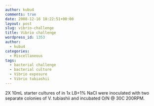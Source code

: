 ```yaml
---
author: kubu4
comments: true
date: 2008-12-16 18:22:51+00:00
layout: post
slug: vibrio-challenge
title: Vibrio challenge
wordpress_id: 1353
author:
  - kubu4
categories:
  - Miscellaneous
tags:
  - bacterial challenge
  - bacterial culture
  - Vibrio exposure
  - Vibrio tubiashii
---
```


2X 10mL starter cultures of in 1x LB+1% NaCl were inoculated with two separate colonies of V. tubiashii and incubated O/N @ 30C 200RPM.
